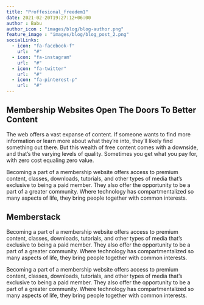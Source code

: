 ```yaml
---
title: "Proffesional_freedem1"
date: 2021-02-20T19:27:12+06:00
author : Babu
author_icon : "images/blog/blog-author.png"
feature_image : "images/blog/blog_post_2.png"
socialLinks: 
  - icon: "fa-facebook-f"
    url:  "#"
  - icon: "fa-instagram"
    url:  "#"
  - icon: "fa-twitter"
    url:  "#"
  - icon: "fa-pinterest-p"
    url:  "#"
---
```

## Membership Websites Open The Doors To Better Content
The web offers a vast expanse of content. If someone wants to find more information or learn more about what they’re into, they’ll likely find something out there. But this wealth of free content comes with a downside, and that’s the varying levels of quality. Sometimes you get what you pay for, with zero cost equaling zero value.

Becoming a part of a membership website offers access to premium content, classes, downloads, tutorials, and other types of media that’s exclusive to being a paid member. They also offer the opportunity to be a part of a greater community. Where technology has compartmentalized so many aspects of life, they bring people together with common interests.

## Memberstack
Becoming a part of a membership website offers access to premium content, classes, downloads, tutorials, and other types of media that’s exclusive to being a paid member. They also offer the opportunity to be a part of a greater community. Where technology has compartmentalized so many aspects of life, they bring people together with common interests.

Becoming a part of a membership website offers access to premium content, classes, downloads, tutorials, and other types of media that’s exclusive to being a paid member. They also offer the opportunity to be a part of a greater community. Where technology has compartmentalized so many aspects of life, they bring people together with common interests.

